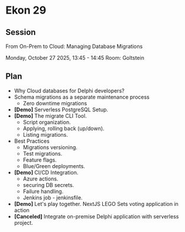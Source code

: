 # Ekon 29

## Session

From On-Prem to Cloud: Managing Database Migrations

Monday, October 27 2025, 13:45 - 14:45
Room: Goltstein

## Plan

- Why Cloud databases for Delphi developers?
- Schema migrations as a separate maintenance process
   - Zero downtime migrations
- **[Demo]** Serverless PostgreSQL Setup.
- **[Demo]** The migrate CLI Tool.
   - Script organization.
   - Applying, rolling back (up/down).
   - Listing migrations.
- Best Practices
   - Migrations versioning.
   - Test migrations.
   - Feature flags.
   - Blue/Green deployments.
- **[Demo]** CI/CD Integration.
   - Azure actions.
   - securing DB secrets.
   - Failure handling.
   - Jenkins job - jenkinsfile.
- **[Demo]** Let's play together. NextJS LEGO Sets voting application in action
- **[Canceled]** Integrate on-premise Delphi application with serverless project.
